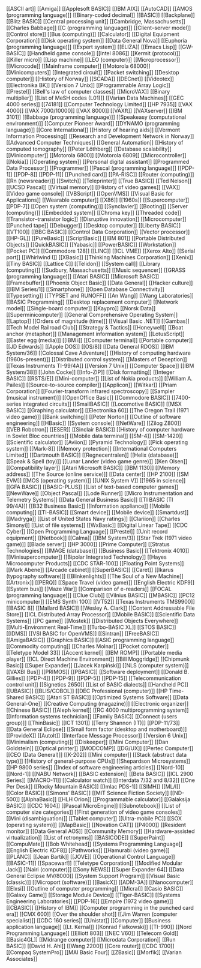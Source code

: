 [[ASCII art]]
[[Amiga]]
[[Applesoft BASIC]]
[[IBM AIX]]
[[AutoCAD]]
[[AMOS (programming language)]]
[[Binary-coded decimal]]
[[BASIC]]
[[Backplane]]
[[Blitz BASIC]]
[[Central processing unit]]
[[Cambridge, Massachusetts]]
[[Charles Babbage]]
[[C (programming language)]]
[[Client–server model]]
[[Control store]]
[[Bus (computing)]]
[[Calculator]]
[[Digital Equipment Corporation]]
[[Disk operating system]]
[[Data General Nova]]
[[Euphoria (programming language)]]
[[Expert system]]
[[ELIZA]]
[[Emacs Lisp]]
[[GW-BASIC]]
[[Handheld game console]]
[[Intel 8086]]
[[Kermit (protocol)]]
[[Killer micro]]
[[Lisp machine]]
[[LEO (computer)]]
[[Microprocessor]]
[[Microcode]]
[[Mainframe computer]]
[[Motorola 68000]]
[[Minicomputers]]
[[Integrated circuit]]
[[Packet switching]]
[[Desktop computer]]
[[History of Norway]]
[[SCADA]]
[[DECnet]]
[[Videotex]]
[[Electronika BK]]
[[Version 7 Unix]]
[[Programmable Array Logic]]
[[Prestel]]
[[Bell's law of computer classes]]
[[MicroVAX]]
[[Binary multiplier]]
[[List of MeSH codes (L01)]]
[[Varian Data Machines]]
[[GEC 4000 series]]
[[74181]]
[[Computer Technology Limited]]
[[HP 7935]]
[[VAX 4000]]
[[VAX 7000/10000]]
[[VAX 8000]]
[[VAXft]]
[[VAXserver]]
[[IBM 3101]]
[[Babbage (programming language)]]
[[Speakeasy (computational environment)]]
[[Computer Pioneer Award]]
[[DYNAMO (programming language)]]
[[Core International]]
[[History of hearing aids]]
[[Vermont Information Processing]]
[[Research and Development Network in Norway]]
[[Advanced Computer Techniques]]
[[General Automation]]
[[History of computed tomography]]
[[Peter Löthberg]]
[[Database scalability]]
[[Minicomputer]]
[[Motorola 6800]]
[[Motorola 6809]]
[[Microcontroller]]
[[Nokia]]
[[Operating system]]
[[Personal digital assistant]]
[[Programmed Data Processor]]
[[Programmer]]
[[Pascal (programming language)]]
[[PDP-1]]
[[PDP-8]]
[[PDP-11]]
[[Punched card]]
[[PA-RISC]]
[[Router (computing)]]
[[Rn (newsreader)]]
[[Switch]]
[[Teleprinter]]
[[True BASIC]]
[[Ted Nelson]]
[[UCSD Pascal]]
[[Virtual memory]]
[[History of video games]]
[[VAX]]
[[Video game console]]
[[VBScript]]
[[OpenVMS]]
[[Visual Basic for Applications]]
[[Wearable computer]]
[[X86]]
[[1960s]]
[[Supercomputer]]
[[PDP-7]]
[[Open system (computing)]]
[[Synclavier]]
[[Booting]]
[[Server (computing)]]
[[Embedded system]]
[[Chroma key]]
[[Threaded code]]
[[Transistor–transistor logic]]
[[Disruptive innovation]]
[[Microcomputer]]
[[Punched tape]]
[[Debugger]]
[[Desktop computer]]
[[Liberty BASIC]]
[[VT100]]
[[BBC BASIC]]
[[Control Data Corporation]]
[[Vector processor]]
[[HP-GL]]
[[PureBasic]]
[[ScriptBasic]]
[[IBM 801]]
[[Portable Distributed Objects]]
[[QuickBASIC]]
[[Yabasic]]
[[PowerBASIC]]
[[Workstation]]
[[Pocket PC]]
[[Commodore 128]]
[[LINC]]
[[ICL VME]]
[[Xerox Alto]]
[[Serial port]]
[[Whirlwind I]]
[[XBasic]]
[[Thinking Machines Corporation]]
[[Xenix]]
[[Tiny BASIC]]
[[Lattice C]]
[[Telidon]]
[[System call]]
[[Library (computing)]]
[[Sudbury, Massachusetts]]
[[Music sequencer]]
[[GRASS (programming language)]]
[[Atari BASIC]]
[[Microsoft BASIC]]
[[Framebuffer]]
[[Phoenix Object Basic]]
[[Data General]]
[[Hacker culture]]
[[IBM Series/1]]
[[Smartphone]]
[[Open Database Connectivity]]
[[Typesetting]]
[[TYPSET and RUNOFF]]
[[An Wang]]
[[Wang Laboratories]]
[[BASIC Programming]]
[[Desktop replacement computer]]
[[Network model]]
[[Single-board computer]]
[[Kaypro]]
[[Norsk Data]]
[[Superminicomputer]]
[[General Comprehensive Operating System]]
[[Laptop]]
[[Orders of magnitude (time)]]
[[Visual Basic .NET]]
[[Gambas]]
[[Tech Model Railroad Club]]
[[Strategy & Tactics]]
[[Honeywell]]
[[Boat anchor (metaphor)]]
[[Management information system]]
[[LotusScript]]
[[Easter egg (media)]]
[[IBM i]]
[[Computer terminal]]
[[Portable computer]]
[[JD Edwards]]
[[Apple DOS]]
[[OS/8]]
[[Data General RDOS]]
[[IBM System/36]]
[[Colossal Cave Adventure]]
[[History of computing hardware (1960s–present)]]
[[Distributed control system]]
[[Masters of Deception]]
[[Texas Instruments TI-99/4A]]
[[Version 7 Unix]]
[[Computer Space]]
[[IBM System/38]]
[[John Cocke]]
[[Info-ZIP]]
[[Disk formatting]]
[[Integer BASIC]]
[[RSTS/E]]
[[Mini-computer]]
[[List of Nokia products]]
[[William A. Pailes]]
[[Source-to-source compiler]]
[[Applicon]]
[[Witkar]]
[[Priam Corporation]]
[[Fourier-transform infrared spectroscopy]]
[[Sampler (musical instrument)]]
[[OpenOffice Basic]]
[[Commodore BASIC]]
[[7400-series integrated circuits]]
[[SmallBASIC]]
[[Locomotive BASIC]]
[[MSX BASIC]]
[[Graphing calculator]]
[[Electronika 60]]
[[The Oregon Trail (1971 video game)]]
[[Bank switching]]
[[Peter Norton]]
[[Outline of software engineering]]
[[HBasic]]
[[System console]]
[[NetWare]]
[[Zilog Z800]]
[[VEB Robotron]]
[[ESER]]
[[Sinclair BASIC]]
[[History of computer hardware in Soviet Bloc countries]]
[[Mobile data terminal]]
[[SM-4]]
[[SM-1420]]
[[Scientific calculator]]
[[Aviion]]
[[Pyramid Technology]]
[[Pick operating system]]
[[Mark-8]]
[[Memory protection]]
[[International Computers Limited]]
[[Dartmouth BASIC]]
[[Regnecentralen]]
[[Helix (database)]]
[[Speak & Spell (toy)]]
[[Lunar Lander (video game genre)]]
[[Ken Olsen]]
[[Compatibility layer]]
[[Atari Microsoft BASIC]]
[[IBM 1130]]
[[Memory address]]
[[The Source (online service)]]
[[Data center]]
[[HP 2100]]
[[SM EVM]]
[[MOS (operating system)]]
[[UNIX System V]]
[[1965 in science]]
[[GFA BASIC]]
[[BASIC-PLUS]]
[[List of text-based computer games]]
[[NewWave]]
[[Object Pascal]]
[[Lode Runner]]
[[Micro Instrumentation and Telemetry Systems]]
[[Data General Business Basic]]
[[TI BASIC (TI 99/4A)]]
[[B32 Business Basic]]
[[Information appliance]]
[[Mobile computing]]
[[TI-BASIC]]
[[Smart device]]
[[Mobile device]]
[[Smartdust]]
[[Madryga]]
[[List of United States Navy ratings]]
[[Clariion]]
[[Charles Simonyi]]
[[List of file systems]]
[[WxBasic]]
[[Digital Linear Tape]]
[[CDC Cyber]]
[[Open Programming Language]]
[[Prestel]]
[[Unit record equipment]]
[[Netbook]]
[[Calma]]
[[IBM System/3]]
[[Star Trek (1971 video game)]]
[[Blade server]]
[[HP 3000]]
[[Prime Computer]]
[[Stratus Technologies]]
[[IMAGE (database)]]
[[Business Basic]]
[[Tektronix 4010]]
[[Minisupercomputer]]
[[Bipolar Integrated Technology]]
[[Hayes Microcomputer Products]]
[[CDC STAR-100]]
[[Floating Point Systems]]
[[Mark Abene]]
[[Arcade cabinet]]
[[SuperBASIC]]
[[Caret]]
[[Ikarus (typography software)]]
[[Blinkenlights]]
[[The Soul of a New Machine]]
[[Artronix]]
[[PERQ]]
[[Space Travel (video game)]]
[[English Electric KDF9]]
[[System bus]]
[[Maze War]]
[[Comparison of e-readers]]
[[FOCAL (programming language)]]
[[Clue Club]]
[[Vilnius BASIC]]
[[MBASIC]]
[[PC12 minicomputer]]
[[EMS Synthi 100]]
[[VT52]]
[[Texas Instruments TMS9900]]
[[BASIC 8]]
[[Mallard BASIC]]
[[Wesley A. Clark]]
[[Content Addressable File Store]]
[[ICL Distributed Array Processor]]
[[Mobile BASIC]]
[[Scientific Data Systems]]
[[PC game]]
[[Mostek]]
[[Distributed Objects Everywhere]]
[[Multi-Environment Real-Time]]
[[Turbo-BASIC XL]]
[[STOS BASIC]]
[[IDMS]]
[[VSI BASIC for OpenVMS]]
[[Sintran]]
[[FreeBASIC]]
[[AmigaBASIC]]
[[Graphics BASIC]]
[[ASIC programming language]]
[[Commodity computing]]
[[Charles Molnar]]
[[Pocket computer]]
[[Teletype Model 33]]
[[Accent kernel]]
[[IBM ROMP]]
[[Portable media player]]
[[ICL Direct Machine Environment]]
[[Bill Moggridge]]
[[Chipmunk Basic]]
[[Super Expander]]
[[Jacek Karpiński]]
[[NLS (computer system)]]
[[VAXBI Bus]]
[[PRIMOS]]
[[PBASIC]]
[[Software deployment]]
[[Donald B. Gillies]]
[[PDP-4]]
[[PDP-9]]
[[PDP-5]]
[[PDP-15]]
[[Telecommunication control unit]]
[[Signetics 2650]]
[[List of BASIC dialects]]
[[Handheld PC]]
[[UBASIC]]
[[BLIS/COBOL]]
[[DEC Professional (computer)]]
[[HP Time-Shared BASIC]]
[[Atari ST BASIC]]
[[Optimized Systems Software]]
[[Data General-One]]
[[Creative Computing (magazine)]]
[[Electronic organizer]]
[[Chinese BASIC]]
[[Aleph kernel]]
[[RC 4000 multiprogramming system]]
[[Information systems technician]]
[[Family BASIC]]
[[Connect (users group)]]
[[ThinBasic]]
[[ICT 1301]]
[[Terry Shannon (IT)]]
[[PDP-11/73]]
[[Data General Eclipse]]
[[Small form factor (desktop and motherboard)]]
[[ProvideX]]
[[AutoIt]]
[[Interface Message Processor]]
[[Version 6 Unix]]
[[Minimalism (computing)]]
[[Diskeeper]]
[[Mini Computer]]
[[Dan Goldstein]]
[[Optical printer]]
[[MODCOMP]]
[[DG/UX]]
[[Pertec Computer]]
[[CEO (Data General)]]
[[K-202]]
[[Mini computer]]
[[Stack (abstract data type)]]
[[History of general-purpose CPUs]]
[[Shepardson Microsystems]]
[[HP 9800 series]]
[[Index of software engineering articles]]
[[Nord-10]]
[[Nord-1]]
[[NABU Network]]
[[BASIC extension]]
[[Beta BASIC]]
[[ICL 2900 Series]]
[[MACRO-11]]
[[Calculator watch]]
[[Interdata 7/32 and 8/32]]
[[One Per Desk]]
[[Rocky Mountain BASIC]]
[[Imlac PDS-1]]
[[SIMH]]
[[ML/I]]
[[Color BASIC]]
[[Simons' BASIC]]
[[MIT Science Fiction Society]]
[[ND-500]]
[[AlphaBasic]]
[[HLH Orion]]
[[Programmable calculator]]
[[Galaksija BASIC]]
[[CDC 1604]]
[[Pascal MicroEngine]]
[[Subnotebook]]
[[List of computer size categories]]
[[First generation of video game consoles]]
[[Mini (disambiguation)]]
[[Tablet computer]]
[[Ultra-mobile PC]]
[[SOX (operating system)]]
[[MapBasic]]
[[Novation CAT]]
[[P4000]]
[[Resident monitor]]
[[Data General AOS]]
[[Community Memory]]
[[Hardware-assisted virtualization]]
[[List of retronyms]]
[[BASICODE]]
[[SuperPaint]]
[[CompuMate]]
[[Bob Whitehead]]
[[Systems Programming Language]]
[[English Electric KDF8]]
[[Pathworks]]
[[Hamurabi (video game)]]
[[PLANC]]
[[Jean Bartik]]
[[JOVE]]
[[Operational Control Language]]
[[BASIC-11]]
[[Spacewar!]]
[[Teletype Corporation]]
[[Modified Modular Jack]]
[[Nairi (computer)]]
[[Sony NEWS]]
[[Super Expander 64]]
[[Data General Eclipse MV/8000]]
[[System Support Program]]
[[Visual Basic (classic)]]
[[Microport (software)]]
[[BasicX]]
[[ADM-3A]]
[[Nanocomputer]]
[[Elxsi]]
[[Outline of computer programming]]
[[Micral]]
[[Casio BASIC]]
[[Galaxy Game]]
[[Storage Module Device]]
[[Tiger-BASIC]]
[[Systems Engineering Laboratories]]
[[PDP-16]]
[[Empire (1972 video game)]]
[[CBASIC]]
[[History of IBM]]
[[Computer programming in the punched card era]]
[[CMX 600]]
[[Over the shoulder shot]]
[[Jim Warren (computer specialist)]]
[[CDC 160 series]]
[[Unistat]]
[[Computer]]
[[Business application language]]
[[Lt. Kernal]]
[[Konrad Fiałkowski]]
[[TI-990]]
[[Nord Programming Language]]
[[Elliott 803]]
[[NEC V60]]
[[Telecom Gold]]
[[Basic4GL]]
[[Midrange computer]]
[[Microdata Corporation]]
[[Run BASIC]]
[[David H. Ahl]]
[[Wang 2200]]
[[Core router]]
[[CDC 1700]]
[[Compaq SystemPro]]
[[MAI Basic Four]]
[[ZBasic]]
[[Morfik]]
[[Varian Associates]]
